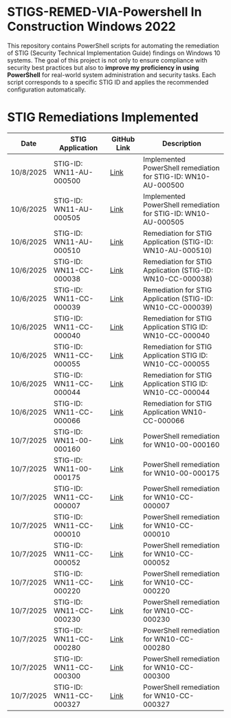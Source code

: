 # STIGS-REMED-VIA-Powershell In Construction Windows 2022

This repository contains PowerShell scripts for automating the remediation of STIG (Security Technical Implementation Guide) findings on Windows 10 systems. The goal of this project is not only to ensure compliance with security best practices but also to **improve my proficiency in using PowerShell** for real-world system administration and security tasks. Each script corresponds to a specific STIG ID and applies the recommended configuration automatically.

# STIG Remediations Implemented

| Date       | STIG Application | GitHub Link | Description |
|-----------|-----------------|------------|------------|
| 10/8/2025 | STIG-ID: WN11-AU-000500 | [Link](https://github.com/enioluww/STIGS-REMED-VIA-Powershell/blob/main/STIG-ID-WN10-AU-000500) | Implemented PowerShell remediation for STIG-ID: WN10-AU-000500 |
| 10/6/2025 | STIG-ID: WN11-AU-000505 | [Link](https://github.com/enioluww/STIGS-REMED-VIA-Powershell/blob/main/WN10-AU-000505) | Implemented PowerShell remediation for STIG-ID: WN10-AU-000505 |
| 10/6/2025 | STIG-ID: WN11-AU-000510 | [Link](https://github.com/enioluww/STIGS-REMED-VIA-Powershell/blob/main/WN10-AU-000510) | Remediation for STIG Application (STIG-ID: WN10-AU-000510) |
| 10/6/2025 | STIG-ID: WN11-CC-000038 | [Link](https://github.com/enioluww/STIGS-REMED-VIA-Powershell/blob/main/WN10-CC-000038) | Remediation for STIG Application (STIG-ID: WN10-CC-000038) |
| 10/6/2025 | STIG-ID: WN11-CC-000039 | [Link](https://github.com/enioluww/STIGS-REMED-VIA-Powershell/blob/main/WN10-CC-000039) | Remediation for STIG Application (STIG-ID: WN10-CC-000039) |
| 10/6/2025 | STIG-ID: WN11-CC-000040 | [Link](https://github.com/enioluww/STIGS-REMED-VIA-Powershell/blob/main/WN10-CC-000039) | Remediation for STIG Application STIG ID: WN10-CC-000040 |
| 10/6/2025 | STIG-ID: WN11-CC-000055 | [Link](https://github.com/enioluww/STIGS-REMED-VIA-Powershell/blob/main/WN10-CC-000055) | Remediation for STIG Application STIG ID: WN10-CC-000055 |
| 10/6/2025 | STIG-ID: WN11-CC-000044 | [Link](https://github.com/enioluww/STIGS-REMED-VIA-Powershell/blob/main/WN10-CC-000044) | Remediation for STIG Application STIG ID: WN10-CC-000044 |
| 10/6/2025 | STIG-ID: WN11-CC-000066 | [Link](https://github.com/enioluww/STIGS-REMED-VIA-Powershell/blob/main/WN10-CC-000066) | Remediation for STIG Application WN10-CC-000066 |
| 10/7/2025 | STIG-ID: WN11-00-000160 | [Link](https://github.com/enioluww/STIGS-REMED-VIA-Powershell/tree/main) | PowerShell remediation for WN10-00-000160 |
| 10/7/2025 | STIG-ID: WN11-00-000175 | [Link](https://github.com/enioluww/STIGS-REMED-VIA-Powershell/blob/main/WN10-00-000175) | PowerShell remediation for WN10-00-000175 |
| 10/7/2025 | STIG-ID: WN11-CC-000007 | [Link](https://github.com/enioluww/STIGS-REMED-VIA-Powershell/tree/main) | PowerShell remediation for WN10-CC-000007 |
| 10/7/2025 | STIG-ID: WN11-CC-000010 | [Link](https://github.com/enioluww/STIGS-REMED-VIA-Powershell/tree/main) | PowerShell remediation for WN10-CC-000010 |
| 10/7/2025 | STIG-ID: WN11-CC-000052 | [Link](https://github.com/enioluww/STIGS-REMED-VIA-Powershell/blob/main/WN10-CC-000052) | PowerShell remediation for WN10-CC-000052 |
| 10/7/2025 | STIG-ID: WN11-CC-000220 | [Link](https://github.com/enioluww/STIGS-REMED-VIA-Powershell/blob/main/WN10-CC-000220) | PowerShell remediation for WN10-CC-000220 |
| 10/7/2025 | STIG-ID: WN11-CC-000230 | [Link](https://github.com/enioluww/STIGS-REMED-VIA-Powershell/tree/main) | PowerShell remediation for WN10-CC-000230 |
| 10/7/2025 | STIG-ID: WN11-CC-000280 | [Link](https://github.com/enioluww/STIGS-REMED-VIA-Powershell/blob/main/WN10-CC-000280) | PowerShell remediation for WN10-CC-000280 |
| 10/7/2025 | STIG-ID: WN11-CC-000300 | [Link](https://github.com/enioluww/STIGS-REMED-VIA-Powershell/blob/main/WN10-CC-000300) | PowerShell remediation for WN10-CC-000300 |
| 10/7/2025 | STIG-ID: WN11-CC-000327 | [Link](https://github.com/enioluww/STIGS-REMED-VIA-Powershell/blob/main/WN10-CC-000327) | PowerShell remediation for WN10-CC-000327 |
